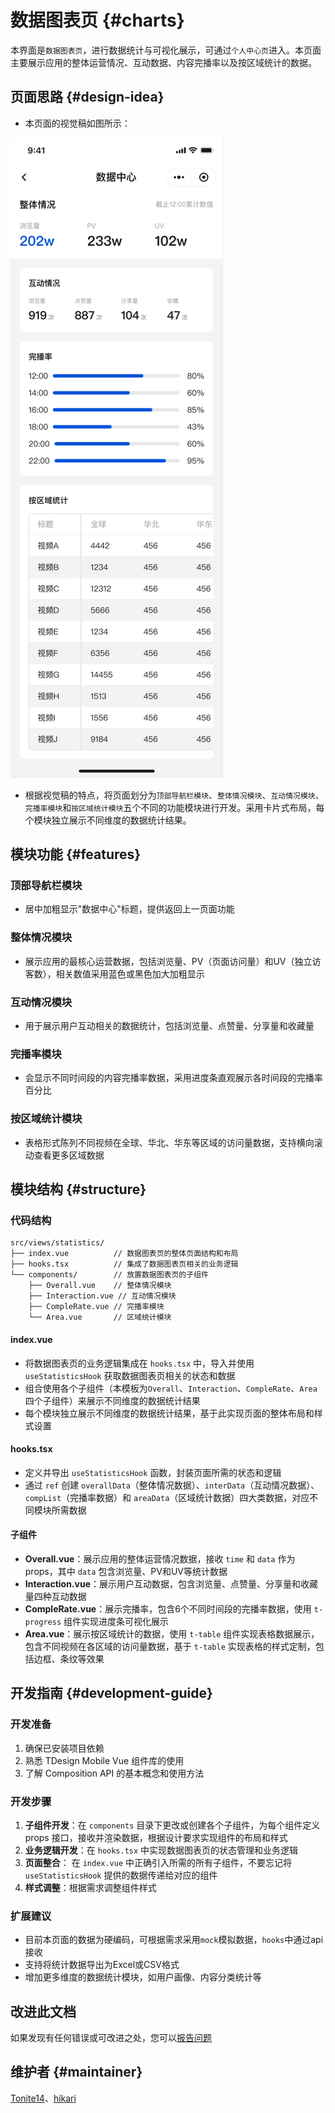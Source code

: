 # 数据图表页 {#charts}

本界面是`数据图表页`，进行数据统计与可视化展示，可通过`个人中心页`进入。本页面主要展示应用的整体运营情况、互动数据、内容完播率以及按区域统计的数据。

## 页面思路 {#design-idea}

- 本页面的视觉稿如图所示：

![数据图表页视觉稿](images/charts.png)

- 根据视觉稿的特点，将页面划分为`顶部导航栏模块`、`整体情况模块`、`互动情况模块`、`完播率模块`和`按区域统计模块`五个不同的功能模块进行开发。采用卡片式布局，每个模块独立展示不同维度的数据统计结果。

## 模块功能 {#features}

### 顶部导航栏模块
- 居中加粗显示"数据中心"标题，提供返回上一页面功能

### 整体情况模块
- 展示应用的最核心运营数据，包括浏览量、PV（页面访问量）和UV（独立访客数），相关数值采用蓝色或黑色加大加粗显示

### 互动情况模块
- 用于展示用户互动相关的数据统计，包括浏览量、点赞量、分享量和收藏量

### 完播率模块
- 会显示不同时间段的内容完播率数据，采用进度条直观展示各时间段的完播率百分比

### 按区域统计模块
- 表格形式陈列不同视频在全球、华北、华东等区域的访问量数据，支持横向滚动查看更多区域数据

## 模块结构 {#structure}

### 代码结构
```
src/views/statistics/
├── index.vue          // 数据图表页的整体页面结构和布局
├── hooks.tsx          // 集成了数据图表页相关的业务逻辑
└── components/        // 放置数据图表页的子组件
    ├── Overall.vue    // 整体情况模块
    ├── Interaction.vue // 互动情况模块
    ├── CompleRate.vue // 完播率模块
    └── Area.vue       // 区域统计模块
```

#### index.vue
- 将数据图表页的业务逻辑集成在 `hooks.tsx` 中，导入并使用 `useStatisticsHook` 获取数据图表页相关的状态和数据
- 组合使用各个子组件（本模板为`Overall`、`Interaction`、`CompleRate`、`Area`四个子组件）来展示不同维度的数据统计结果
- 每个模块独立展示不同维度的数据统计结果，基于此实现页面的整体布局和样式设置

#### hooks.tsx
- 定义并导出 `useStatisticsHook` 函数，封装页面所需的状态和逻辑
- 通过 `ref` 创建 `overallData`（整体情况数据）、`interData`（互动情况数据）、`compList`（完播率数据）和 `areaData`（区域统计数据）四大类数据，对应不同模块所需数据

#### 子组件
- **Overall.vue**：展示应用的整体运营情况数据，接收 `time` 和 `data` 作为 props，其中 `data` 包含浏览量、PV和UV等统计数据
- **Interaction.vue**：展示用户互动数据，包含浏览量、点赞量、分享量和收藏量四种互动数据
- **CompleRate.vue**：展示完播率，包含6个不同时间段的完播率数据，使用 `t-progress` 组件实现进度条可视化展示
- **Area.vue**：展示按区域统计的数据，使用 `t-table` 组件实现表格数据展示，包含不同视频在各区域的访问量数据，基于 `t-table` 实现表格的样式定制，包括边框、条纹等效果

## 开发指南 {#development-guide}

### 开发准备
1. 确保已安装项目依赖
2. 熟悉 TDesign Mobile Vue 组件库的使用
3. 了解 Composition API 的基本概念和使用方法

### 开发步骤

1. **子组件开发**：在 `components` 目录下更改或创建各个子组件，为每个组件定义 props 接口，接收并渲染数据，根据设计要求实现组件的布局和样式
2. **业务逻辑开发**：在 `hooks.tsx` 中实现数据图表页的状态管理和业务逻辑
3. **页面整合**： 在 `index.vue` 中正确引入所需的所有子组件，不要忘记将 `useStatisticsHook` 提供的数据传递给对应的组件
4. **样式调整**：根据需求调整组件样式

### 扩展建议
- 目前本页面的数据为硬编码，可根据需求采用`mock`模拟数据，`hooks`中通过api接收
- 支持将统计数据导出为Excel或CSV格式
- 增加更多维度的数据统计模块，如用户画像、内容分类统计等

## 改进此文档

如果发现有任何错误或可改进之处，您可以[报告问题](https://github.com/TDesignOteam/tdesign-mobile-vue-starter-community/issues)

## 维护者 {#maintainer}

[Tonite14](https://github.com/Tonite14)、[hikari](https://github.com/liuyax0818)
